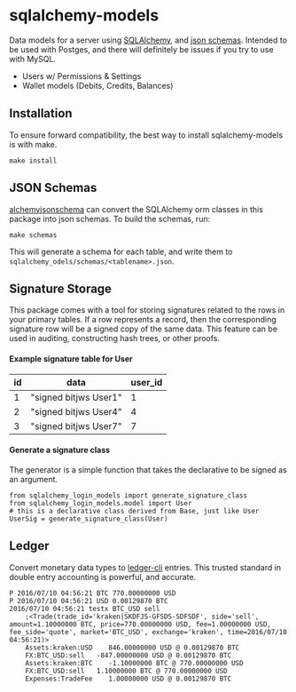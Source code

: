 # sqlalchemy-models

Data models for a server using [SQLAlchemy](http://www.sqlalchemy.org/), and [json schemas](http://json-schema.org/). Intended to be used with Postges, and there will definitely be issues if you try to use with MySQL.

 * Users w/ Permissions & Settings
 * Wallet models (Debits, Credits, Balances) 

## Installation

To ensure forward compatibility, the best way to install sqlalchemy-models is with make.

`make install`

## JSON Schemas

[alchemyjsonschema](https://github.com/isysd/alchemyjsonschema) can convert the SQLAlchemy orm classes in this package into json schemas. To build the schemas, run:

`make schemas`

This will generate a schema for each table, and write them to  `sqlalchemy_odels/schemas/<tablename>.json`.

## Signature Storage

This package comes with a tool for storing signatures related to the rows in your primary tables. If a row represents a record, then the corresponding signature row will be a signed copy of the same data. This feature can be used in auditing, constructing hash trees, or other proofs.

#### Example signature table for User

| id | data | user_id |
|----|------|-------------------------------|
|  1 | "signed bitjws User1" | 1 |
|  2 | "signed bitjws User4" | 4 |
|  3 | "signed bitjws User7" | 7 |

#### Generate a signature class

The generator is a simple function that takes the declarative to be signed as an argument.

```
from sqlalchemy_login_models import generate_signature_class
from sqlalchemy_login_models.model import User
# this is a declarative class derived from Base, just like User
UserSig = generate_signature_class(User)
```

## Ledger

Convert monetary data types to [ledger-cli](http://ledger-cli.org) entries. This trusted standard in double entry accounting is powerful, and accurate.

```
P 2016/07/10 04:56:21 BTC 770.00000000 USD
P 2016/07/10 04:56:21 USD 0.00129870 BTC
2016/07/10 04:56:21 testx BTC_USD sell
    ;<Trade(trade_id='kraken|SKDFJS-GFSDS-SDFSDF', side='sell', amount=1.10000000 BTC, price=770.00000000 USD, fee=1.00000000 USD, fee_side='quote', market='BTC_USD', exchange='kraken', time=2016/07/10 04:56:21)>
    Assets:kraken:USD    846.00000000 USD @ 0.00129870 BTC
    FX:BTC_USD:sell   -847.00000000 USD @ 0.00129870 BTC
    Assets:kraken:BTC    -1.10000000 BTC @ 770.00000000 USD
    FX:BTC_USD:sell   1.10000000 BTC @ 770.00000000 USD
    Expenses:TradeFee    1.00000000 USD @ 0.00129870 BTC
```
